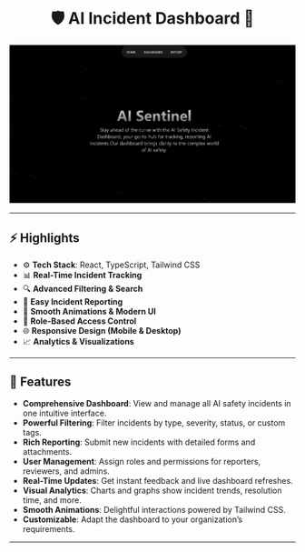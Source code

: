 <h1 align="center">🛡️ AI Incident Dashboard 🚨</h1>

<p align="center">
  <img src="/public/screenshot-for-readme.png" alt="Demo App Screenshot" />
</p>

---

## ⚡ Highlights

- ⚙️ **Tech Stack**: React, TypeScript, Tailwind CSS
- 📊 **Real-Time Incident Tracking**
- 🔍 **Advanced Filtering & Search**
- 📝 **Easy Incident Reporting**
- 🎨 **Smooth Animations & Modern UI**
- 🔐 **Role-Based Access Control**
- 🌐 **Responsive Design (Mobile & Desktop)**
- 📈 **Analytics & Visualizations**

---

## 🚀 Features

- **Comprehensive Dashboard**: View and manage all AI safety incidents in one intuitive interface.
- **Powerful Filtering**: Filter incidents by type, severity, status, or custom tags.
- **Rich Reporting**: Submit new incidents with detailed forms and attachments.
- **User Management**: Assign roles and permissions for reporters, reviewers, and admins.
- **Real-Time Updates**: Get instant feedback and live dashboard refreshes.
- **Visual Analytics**: Charts and graphs show incident trends, resolution time, and more.
- **Smooth Animations**: Delightful interactions powered by Tailwind CSS.
- **Customizable**: Adapt the dashboard to your organization’s requirements.

---
